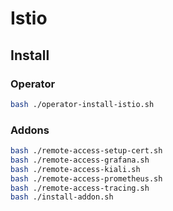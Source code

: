 # Istio

## Install

### Operator

```bash
bash ./operator-install-istio.sh
```

### Addons

```bash
bash ./remote-access-setup-cert.sh
bash ./remote-access-grafana.sh
bash ./remote-access-kiali.sh
bash ./remote-access-prometheus.sh
bash ./remote-access-tracing.sh
bash ./install-addon.sh
```
